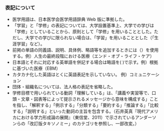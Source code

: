 ### 表記について

- 医学用語は、日本医学会医学用語辞典 Web 版に準拠した。
- 「学習」と「学修」の表記については、大学設置基準上、大学での学びは「学修」としていることから、原則として「学修」を用いることとした。ただし、大学での学びに限られない場合は、「学習」を用いることとした（「生涯学習」など）。
- 前掲の単語の同義語、説明、具体例、略語等を追加するときには（）を使用する。例）人生の最終段階における医療（エンド・オブ・ライフ・ケア）
- 日本語とそれに対応する英単語を併記する場合は略語を( )で示す。例）根拠に基づいた医療（EBM）
- カタカナ化した英語はとくに英語表記を示していない。 例）コミュニケーション
- 団体・組織名については、法人格の表記を省略した。
- 学修目標で用いられている動詞「理解している」は、「講義や実習等で、口頭・文章・図表等によって提示されるメッセージから意味を構成する」ことを指し、「解釈する」「例示する」「分類する」「要約する」「推論する」「比較する」「説明する」といった動詞の主旨を包含する。（石井英真『現代アメリカにおける学力形成論の展開』（東信堂、2011）で示されているアンダーソンらの「改訂版タキソノミー」のカテゴリを参照し、一部改変。）
